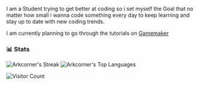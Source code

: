 I am a Student trying to get better at coding so i set myself the Goal that no matter how small i wanna code something every day to keep learning and stay up to date with new coding trends.

I am currently planning to go through the tutorials on [Gamemaker](https://gamemaker.io/en/tutorials)

### 📊 Stats

![Arkcorner's Streak](https://github-readme-streak-stats.herokuapp.com/?user=Arkcorner&theme=tokyonight&hide_border=true)
![Arkcorner's Top Languages](https://github-readme-stats.vercel.app/api/top-langs/?username=Arkcorner&theme=tokyonight&show_icons=true&hide_border=true&layout=compact)

![Visitor Count](https://komarev.com/ghpvc/?username=Arkcorner&color=blueviolet)
